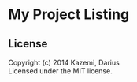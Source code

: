# My Project Listing

## License
Copyright (c) 2014 Kazemi, Darius  
Licensed under the MIT license.
